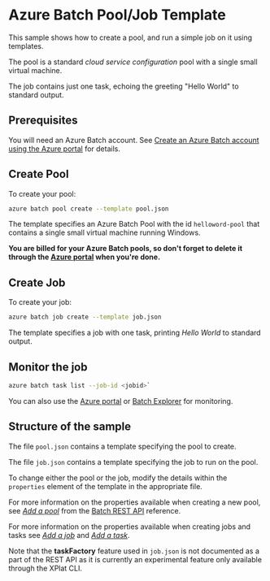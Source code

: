 # Azure Batch Pool/Job Template

This sample shows how to create a pool, and run a simple job on it using templates.

The pool is a standard *cloud service configuration* pool with a single small virtual machine.

The job contains just one task, echoing the greeting "Hello World" to standard output.

## Prerequisites

You will need an Azure Batch account. See [Create an Azure Batch account using the Azure portal](https://docs.microsoft.com/azure/batch/batch-account-create-portal) for details.

## Create Pool

To create your pool:

```bash
azure batch pool create --template pool.json
``` 

The template specifies an Azure Batch Pool with the id `helloword-pool` that contains a single small virtual machine running Windows.

**You are billed for your Azure Batch pools, so don't forget to delete it through the [Azure portal](https://portal.azure.com) when you're done.** 

## Create Job

To create your job:

``` bash
azure batch job create --template job.json
```

The template specifies a job with one task, printing *Hello World* to standard output.

## Monitor the job

``` bash
azure batch task list --job-id <jobid>`
```
You can also use the [Azure portal](https://portal.azure.com) or [Batch Explorer](https://github.com/Azure/azure-batch-samples/tree/master/CSharp/BatchExplorer) for monitoring.

## Structure of the sample

The file `pool.json` contains a template specifying the pool to create.

The file `job.json` contains a template specifying the job to run on the pool.

To change either the pool or the job, modify the details within the `properties` element of the template in the appropriate file.

For more information on the properties available when creating a new pool, see [*Add a pool*](https://docs.microsoft.com/en-us/rest/api/batchservice/pool) from the [Batch REST API](https://docs.microsoft.com/en-us/rest/api/batchservice/) reference.

 For more information on the properties available when creating jobs and tasks see [*Add a job*](https://docs.microsoft.com/en-us/rest/api/batchservice/job) and [*Add a task*](https://docs.microsoft.com/en-us/rest/api/batchservice/task).

 Note that the **taskFactory** feature used in `job.json` is not documented as a part of the REST API as it is currently an experimental feature only available through the XPlat CLI.